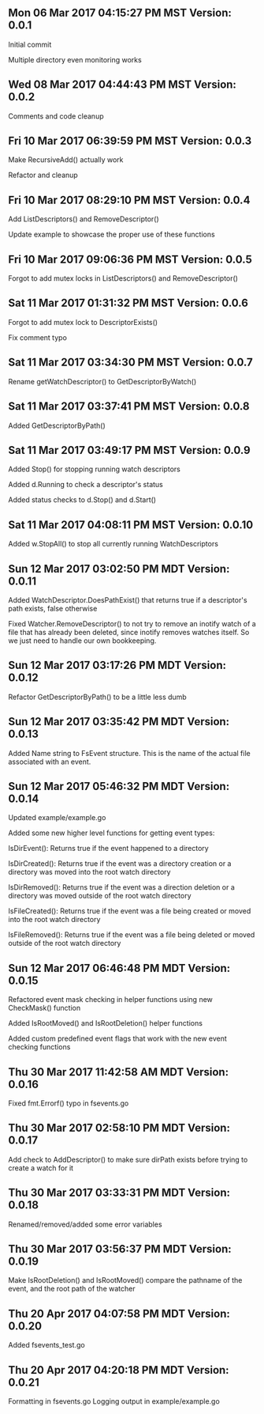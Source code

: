 ## Mon 06 Mar 2017 04:15:27 PM MST Version: 0.0.1
Initial commit

Multiple directory even monitoring works

## Wed 08 Mar 2017 04:44:43 PM MST Version: 0.0.2
Comments and code cleanup

## Fri 10 Mar 2017 06:39:59 PM MST Version: 0.0.3
Make RecursiveAdd() actually work

Refactor and cleanup

## Fri 10 Mar 2017 08:29:10 PM MST Version: 0.0.4
Add ListDescriptors() and RemoveDescriptor()

Update example to showcase the proper use of these functions

## Fri 10 Mar 2017 09:06:36 PM MST Version: 0.0.5
Forgot to add mutex locks in ListDescriptors() and RemoveDescriptor()

## Sat 11 Mar 2017 01:31:32 PM MST Version: 0.0.6
Forgot to add mutex lock to DescriptorExists()

Fix comment typo

## Sat 11 Mar 2017 03:34:30 PM MST Version: 0.0.7
Rename getWatchDescriptor() to GetDescriptorByWatch()

## Sat 11 Mar 2017 03:37:41 PM MST Version: 0.0.8
Added GetDescriptorByPath()

## Sat 11 Mar 2017 03:49:17 PM MST Version: 0.0.9

Added Stop() for stopping running watch descriptors

Added d.Running to check a descriptor's status

Added status checks to d.Stop() and d.Start()

## Sat 11 Mar 2017 04:08:11 PM MST Version: 0.0.10
Added w.StopAll() to stop all currently running WatchDescriptors

## Sun 12 Mar 2017 03:02:50 PM MDT Version: 0.0.11

Added WatchDescriptor.DoesPathExist() that returns true if a descriptor's path
exists, false otherwise

Fixed Watcher.RemoveDescriptor() to not try to remove an inotify watch
of a file that has already been deleted, since inotify removes watches
itself. So we just need to handle our own bookkeeping.

## Sun 12 Mar 2017 03:17:26 PM MDT Version: 0.0.12

Refactor GetDescriptorByPath() to be a little less dumb

## Sun 12 Mar 2017 03:35:42 PM MDT Version: 0.0.13

Added Name string to FsEvent structure. This is the name of the actual file
associated with an event.

## Sun 12 Mar 2017 05:46:32 PM MDT Version: 0.0.14

Updated example/example.go

Added some new higher level functions for getting event types:

IsDirEvent(): Returns true if the event happened to a directory

IsDirCreated(): Returns true if the event was a directory creation or
                a directory was moved into the root watch directory

IsDirRemoved(): Returns true if the event was a direction deletion or
                a directory was moved outside of the root watch directory

IsFileCreated(): Returns true if the event was a file being created or moved
                 into the root watch directory

IsFileRemoved(): Returns true if the event was a file being deleted or moved
                 outside of the root watch directory

## Sun 12 Mar 2017 06:46:48 PM MDT Version: 0.0.15

Refactored event mask checking in helper functions using new CheckMask() function

Added IsRootMoved() and IsRootDeletion() helper functions

Added custom predefined event flags that work with the new event checking functions

## Thu 30 Mar 2017 11:42:58 AM MDT Version: 0.0.16

Fixed fmt.Errorf() typo in fsevents.go

## Thu 30 Mar 2017 02:58:10 PM MDT Version: 0.0.17
Add check to AddDescriptor() to make sure dirPath exists
before trying to create a watch for it

## Thu 30 Mar 2017 03:33:31 PM MDT Version: 0.0.18
Renamed/removed/added some error variables

## Thu 30 Mar 2017 03:56:37 PM MDT Version: 0.0.19
Make IsRootDeletion() and IsRootMoved() compare the pathname of the event, and the root
path of the watcher

## Thu 20 Apr 2017 04:07:58 PM MDT Version: 0.0.20

Added fsevents_test.go

## Thu 20 Apr 2017 04:20:18 PM MDT Version: 0.0.21

Formatting in fsevents.go
Logging output in example/example.go
